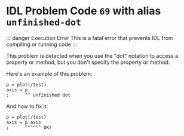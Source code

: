 # IDL Problem Code `69` with alias `unfinished-dot`

::: danger Execution Error
This is a fatal error that prevents IDL from compiling or running code
:::

This problem is detected when you use the "dot" notation to access a property or method, but you don't specify the property or method.

Here's an example of this problem:

```idl{2,3}
p = plot(/test)
axis = p.
;      ^^ unfinished dot
```

And how to fix it:

```idl{2,3}
p = plot(/test)
axis = p.axis
;      ^^^^^^ OK!
```
